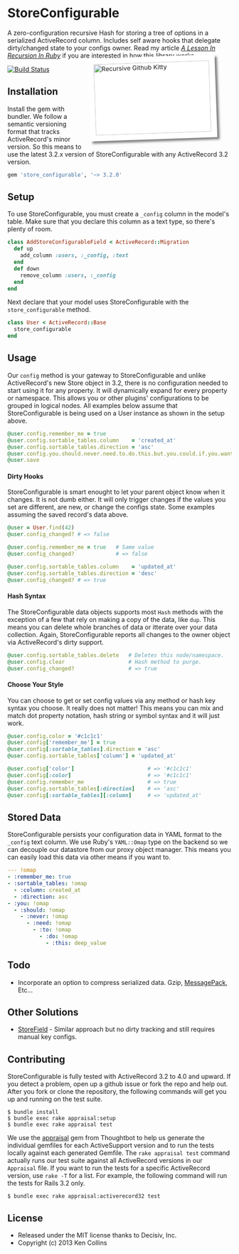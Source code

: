 # StoreConfigurable

A zero-configuration recursive Hash for storing a tree of options in a serialized ActiveRecord column. Includes self aware hooks that delegate dirty/changed state to your configs owner. Read my article [*A Lesson In Recursion In Ruby*](http://metaskills.net/2012/03/12/store-configurable-a-lesson-in-recursion-in-ruby/) if you are interested in how this library works.

<img src="http://cdn.actionmoniker.com/share/recursive_kitty_small.jpg" alt="Recursive Github Kitty" width="260" height="160" style="float:right; margin:-20px 35px 15px 15px; background-color:#fff; padding:13px; -moz-box-shadow: 5px 5px 5px rgba(0,0,0,0.5); -webkit-box-shadow: 5px 5px 5px rgba(0,0,0,0.5); box-shadow: 5px 5px 5px rgba(0,0,0,0.5); -moz-transform: rotate(-2deg); -webkit-transform: rotate(-2deg); transform: rotate(-2deg);">

[![Build Status](https://secure.travis-ci.org/metaskills/store_configurable.png)](http://travis-ci.org/metaskills/store_configurable)

## Installation

Install the gem with bundler. We follow a semantic versioning format that tracks ActiveRecord's minor version. So this means to use the latest 3.2.x version of StoreConfigurable with any ActiveRecord 3.2 version.

```ruby
gem 'store_configurable', '~> 3.2.0'
```


## Setup

To use StoreConfigurable, you must create a `_config` column in the model's table. Make sure that you declare this column as a text type, so there's plenty of room.

```ruby
class AddStoreConfigurableField < ActiveRecord::Migration
  def up
    add_column :users, :_config, :text
  end
  def down
    remove_column :users, :_config
  end
end
```

Next declare that your model uses StoreConfigurable with the `store_configurable` method.

```ruby
class User < ActiveRecord::Base
  store_configurable
end
```


## Usage

Our `config` method is your gateway to StoreConfigurable and unlike ActiveRecord's new Store object in 3.2, there is no configuration needed to start using it for any property. It will dynamically expand for every property or namespace. This allows you or other plugins' configurations to be grouped in logical nodes. All examples below assume that StoreConfigurable is being used on a User instance as shown in the setup above.

```ruby
@user.config.remember_me = true
@user.config.sortable_tables.column    = 'created_at'
@user.config.sortable_tables.direction = 'asc'
@user.config.you.should.never.need.to.do.this.but.you.could.if.you.wanted.to = 'deep_value'
@user.save
```

#### Dirty Hooks

StoreConfigurable is smart enought to let your parent object know when it changes. It is not dumb either. It will only trigger changes if the values you set are different, are new, or change the configs state. Some examples assuming the saved record's data above.

```ruby
@user = User.find(42)
@user.config_changed? # => false

@user.config.remember_me = true   # Same value
@user.config_changed?             # => false

@user.config.sortable_tables.column    = 'updated_at'
@user.config.sortable_tables.direction = 'desc'
@user.config_changed? # => true
```

#### Hash Syntax

The StoreConfigurable data objects supports most `Hash` methods with the exception of a few that rely on making a copy of the data, like `dup`. This means you can delete whole branches of data or itterate over your data collection. Again, StoreConfigurable reports all changes to the owner object via ActiveRecord's dirty support.

```ruby
@user.config.sortable_tables.delete   # Deletes this node/namespace.
@user.config.clear                    # Hash method to purge.
@user.config_changed?                 # => true
```

#### Choose Your Style

You can choose to get or set config values via any method or hash key syntax you choose. It really does not matter! This means you can mix and match dot property notation, hash string or symbol syntax and it will just work.

```ruby
@user.config.color = '#c1c1c1'
@user.config['remember_me'] = true
@user.config[:sortable_tables].direction = 'asc'
@user.config.sortable_tables['column'] = 'updated_at'

@user.config['color']                       # => '#c1c1c1'
@user.config[:color]                        # => '#c1c1c1'
@user.config.remember_me                    # => true
@user.config.sortable_tables[:direction]    # => 'asc'
@user.config[:sortable_tables][:column]     # => 'updated_at'
```


## Stored Data

StoreConfigurable persists your configuration data in YAML format to the `_config` text column. We use Ruby's `YAML::Omap` type on the backend so we can decouple our datastore from our proxy object manager. This means you can easily load this data via other means if you want to.

```yaml
--- !omap
- :remember_me: true
- :sortable_tables: !omap
  - :column: created_at
  - :direction: asc
- :you: !omap
  - :should: !omap
    - :never: !omap
      - :need: !omap
        - :to: !omap
          - :do: !omap
            - :this: deep_value
```

## Todo

* Incorporate an option to compress serialized data. Gzip, [MessagePack](http://msgpack.org/), Etc...


## Other Solutions

* [StoreField](https://github.com/kenn/store_field) - Similar approach but no dirty tracking and still requires manual key configs.


## Contributing

StoreConfigurable is fully tested with ActiveRecord 3.2 to 4.0 and upward. If you detect a problem, open up a github issue or fork the repo and help out. After you fork or clone the repository, the following commands will get you up and running on the test suite. 

```shell
$ bundle install
$ bundle exec rake appraisal:setup
$ bundle exec rake appraisal test
```

We use the [appraisal](https://github.com/thoughtbot/appraisal) gem from Thoughtbot to help us generate the individual gemfiles for each ActiveSupport version and to run the tests locally against each generated Gemfile. The `rake appraisal test` command actually runs our test suite against all ActiveRecord versions in our `Appraisal` file. If you want to run the tests for a specific ActiveRecord version, use `rake -T` for a list. For example, the following command will run the tests for Rails 3.2 only.

```shell
$ bundle exec rake appraisal:activerecord32 test
```


## License

* Released under the MIT license thanks to Decisiv, Inc.
* Copyright (c) 2013 Ken Collins

